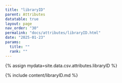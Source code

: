 ```yaml
---
title: "libraryID"
parent: Attributes
datatable: true
layout: page
nav_order: "30"
permalink: "docs/attributes/libraryID.html"
date: "2025-01-23"
params:
  title: ""
  rank: ""
---
```

{% assign mydata=site.data.csv.attributes.libraryID %} 

{% include content/libraryID.md %}
